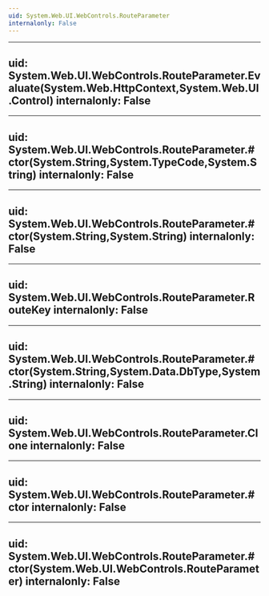 ```yaml
---
uid: System.Web.UI.WebControls.RouteParameter
internalonly: False
---
```


---
uid: System.Web.UI.WebControls.RouteParameter.Evaluate(System.Web.HttpContext,System.Web.UI.Control)
internalonly: False
---

---
uid: System.Web.UI.WebControls.RouteParameter.#ctor(System.String,System.TypeCode,System.String)
internalonly: False
---

---
uid: System.Web.UI.WebControls.RouteParameter.#ctor(System.String,System.String)
internalonly: False
---

---
uid: System.Web.UI.WebControls.RouteParameter.RouteKey
internalonly: False
---

---
uid: System.Web.UI.WebControls.RouteParameter.#ctor(System.String,System.Data.DbType,System.String)
internalonly: False
---

---
uid: System.Web.UI.WebControls.RouteParameter.Clone
internalonly: False
---

---
uid: System.Web.UI.WebControls.RouteParameter.#ctor
internalonly: False
---

---
uid: System.Web.UI.WebControls.RouteParameter.#ctor(System.Web.UI.WebControls.RouteParameter)
internalonly: False
---
